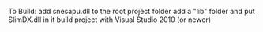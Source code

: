 To Build:
add snesapu.dll to the root project folder
add a "lib" folder and put SlimDX.dll in it
build project with Visual Studio 2010 (or newer)
